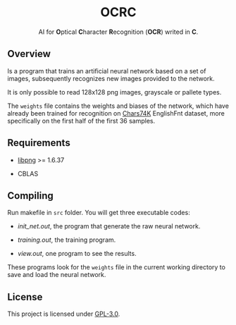 <div align="center">

<h1>OCRC</h1>

AI for <b>O</b>ptical <b>C</b>haracter <b>R</b>ecognition (<b>OCR</b>) writed in <b>C</b>.

</div>

## Overview

Is a program that trains an artificial neural network based on a set of images, subsequently recognizes new images provided to the network.

It is only possible to read 128x128 png images, grayscale or pallete types.

The `weights` file contains the weights and biases of the network, which have already been trained for recognition on [Chars74K](http://www.ee.surrey.ac.uk/CVSSP/demos/chars74k/) EnglishFnt dataset, more specifically on the first half of the first 36 samples.

## Requirements

* [libpng](http://www.libpng.org) >= 1.6.37

* CBLAS

## Compiling

Run makefile in `src` folder. You will get three executable codes:

* *init_net.out*, the program that generate the raw neural network.

* *training.out*, the training program.

* *view.out*, one program to see the results.

These programs look for the `weights` file in the current working directory to save and load the neural network.

## License

This project is licensed under [GPL-3.0](https://raw.githubusercontent.com/Illumina/licenses/master/gpl-3.0.txt). 
